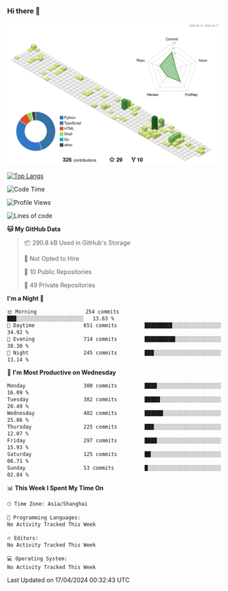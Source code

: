 ### Hi there 👋

![](./profile-3d-contrib/profile-green-animate.svg)

 

[![Top Langs](https://github-readme-stats.vercel.app/api/top-langs/?username=fly2tomato)](https://github.com/anuraghazra/github-readme-stats)


 

<!--START_SECTION:waka-->
![Code Time](http://img.shields.io/badge/Code%20Time-5%20hrs%2042%20mins-blue)

![Profile Views](http://img.shields.io/badge/Profile%20Views-1-blue)

![Lines of code](https://img.shields.io/badge/From%20Hello%20World%20I%27ve%20Written-517.0%20thousand%20lines%20of%20code-blue)

**🐱 My GitHub Data** 

> 📦 290.8 kB Used in GitHub's Storage 
 > 
> 🚫 Not Opted to Hire
 > 
> 📜 10 Public Repositories 
 > 
> 🔑 49 Private Repositories 
 > 
**I'm a Night 🦉** 

```text
🌞 Morning                254 commits         ███░░░░░░░░░░░░░░░░░░░░░░   13.63 % 
🌆 Daytime                651 commits         █████████░░░░░░░░░░░░░░░░   34.92 % 
🌃 Evening                714 commits         ██████████░░░░░░░░░░░░░░░   38.30 % 
🌙 Night                  245 commits         ███░░░░░░░░░░░░░░░░░░░░░░   13.14 % 
```
📅 **I'm Most Productive on Wednesday** 

```text
Monday                   300 commits         ████░░░░░░░░░░░░░░░░░░░░░   16.09 % 
Tuesday                  382 commits         █████░░░░░░░░░░░░░░░░░░░░   20.49 % 
Wednesday                482 commits         ██████░░░░░░░░░░░░░░░░░░░   25.86 % 
Thursday                 225 commits         ███░░░░░░░░░░░░░░░░░░░░░░   12.07 % 
Friday                   297 commits         ████░░░░░░░░░░░░░░░░░░░░░   15.93 % 
Saturday                 125 commits         ██░░░░░░░░░░░░░░░░░░░░░░░   06.71 % 
Sunday                   53 commits          █░░░░░░░░░░░░░░░░░░░░░░░░   02.84 % 
```


📊 **This Week I Spent My Time On** 

```text
🕑︎ Time Zone: Asia/Shanghai

💬 Programming Languages: 
No Activity Tracked This Week

🔥 Editors: 
No Activity Tracked This Week

💻 Operating System: 
No Activity Tracked This Week
```


 Last Updated on 17/04/2024 00:32:43 UTC
<!--END_SECTION:waka-->
